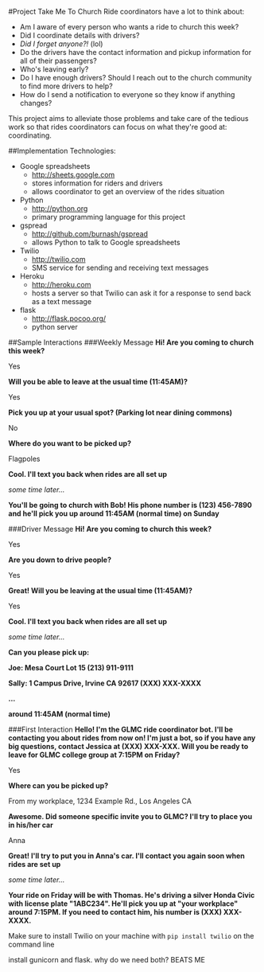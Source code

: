 #Project Take Me To Church
Ride coordinators have a lot to think about:
* Am I aware of every person who wants a ride to church this week? 
* Did I coordinate details with drivers? 
* _Did I forget anyone?!_ (lol)  
* Do the drivers have the contact information and pickup information for all of their passengers?
* Who's leaving early? 
* Do I have enough drivers? Should I reach out to the church community to find more drivers to help? 
* How do I send a notification to everyone so they know if anything changes? 

This project aims to alleviate those problems and take care of the tedious work so that rides coordinators can focus on what they're good at: coordinating.

##Implementation
Technologies:
* Google spreadsheets 
  * http://sheets.google.com
  * stores information for riders and drivers
  * allows coordinator to get an overview of the rides situation
* Python
  * http://python.org
  * primary programming language for this project
* gspread 
  * http://github.com/burnash/gspread
  * allows Python to talk to Google spreadsheets
* Twilio 
  * http://twilio.com
  * SMS service for sending and receiving text messages
* Heroku 
  * http://heroku.com
  * hosts a server so that Twilio can ask it for a response to send back as a text message
* flask
  * http://flask.pocoo.org/
  * python server


##Sample Interactions
###Weekly Message
__Hi! Are you coming to church this week?__

Yes

__Will you be able to leave at the usual time (11:45AM)?__

Yes

__Pick you up at your usual spot? (Parking lot near dining commons)__

No

__Where do you want to be picked up?__

Flagpoles

__Cool. I'll text you back when rides are all set up__

_some time later..._

__You'll be going to church with Bob! His phone number is (123) 456-7890 and he'll pick you up around 11:45AM (normal time) on Sunday__

###Driver Message
__Hi! Are you coming to church this week?__

Yes

__Are you down to drive people?__

Yes

__Great! Will you be leaving at the usual time (11:45AM)?__

Yes

__Cool. I'll text you back when rides are all set up__

_some time later..._

__Can you please pick up:__

__Joe: Mesa Court Lot 15 
   (213) 911-9111__
   
__Sally: 1 Campus Drive, Irvine CA 92617
   (XXX) XXX-XXXX__
 
__...__

__around 11:45AM (normal time)__

###First Interaction
__Hello! I'm the GLMC ride coordinator bot. I'll be contacting you about rides from now on! I'm just a bot, so if you have any big questions, contact Jessica at (XXX) XXX-XXX. Will you be ready to leave for GLMC college group at 7:15PM on Friday?__

Yes

__Where can you be picked up?__

From my workplace, 1234 Example Rd., Los Angeles CA

__Awesome. Did someone specific invite you to GLMC? I'll try to place you in his/her car__

Anna

__Great! I'll try to put you in Anna's car. I'll contact you again soon when rides are set up__

_some time later..._

__Your ride on Friday will be with Thomas. He's driving a silver Honda Civic with license plate "1ABC234". He'll pick you up at "your workplace" around 7:15PM. If you need to contact him, his number is (XXX) XXX-XXXX.__





Make sure to install Twilio on your machine with
`pip install twilio`
on the command line

install gunicorn and flask. why do we need both? BEATS ME

